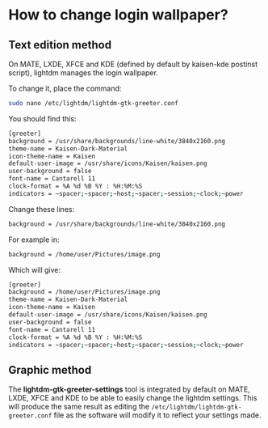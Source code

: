 # How to change login wallpaper?

## Text edition method
On MATE, LXDE, XFCE and KDE (defined by default by kaisen-kde postinst script), lightdm manages the login wallpaper. 

To change it, place the command:

```bash
sudo nano /etc/lightdm/lightdm-gtk-greeter.conf
```

You should find this:

```bash
[greeter]
background = /usr/share/backgrounds/line-white/3840x2160.png
theme-name = Kaisen-Dark-Material
icon-theme-name = Kaisen
default-user-image = /usr/share/icons/Kaisen/kaisen.png
user-background = false
font-name = Cantarell 11
clock-format = %A %d %B %Y : %H:%M:%S
indicators = ~spacer;~spacer;~host;~spacer;~session;~clock;~power
```

Change these lines:

```bash
background = /usr/share/backgrounds/line-white/3840x2160.png
```

For example in:

```bash
background = /home/user/Pictures/image.png
```

Which will give:

```bash
[greeter]
background = /home/user/Pictures/image.png
theme-name = Kaisen-Dark-Material
icon-theme-name = Kaisen
default-user-image = /usr/share/icons/Kaisen/kaisen.png
user-background = false
font-name = Cantarell 11
clock-format = %A %d %B %Y : %H:%M:%S
indicators = ~spacer;~spacer;~host;~spacer;~session;~clock;~power
```

## Graphic method
The **lightdm-gtk-greeter-settings** tool is integrated by default on MATE, LXDE, XFCE and KDE to be able to easily change the lightdm settings. This will produce the same result as editing the `/etc/lightdm/lightdm-gtk-greeter.conf` file as the software will modify it to reflect your settings made.